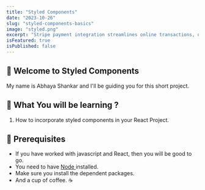 ```yaml
---
title: "Styled Components"
date: "2023-10-26"
slug: "styled-components-basics"
image: "styled.png"
excerpt: "Stripe payment integration streamlines online transactions, offering secure and efficient payment processing for businesses, simplifying customer transactions."
isFeatured: true
isPublished: false
---
```



## 👋 Welcome to Styled Components

My name is Abhaya Shankar and I'll be guiding you for this short project.

## 📖 What You will be learning ?

1. How to incorporate styled components in your React Project.

## 🤏 Prerequisites

- If you have worked with javascript and React, then you will be good to go.
- You need to have <a href="https://nodejs.org/en"> Node </a> installed.
- Make sure you install the dependent packages.
- And a cup of coffee. ☕


